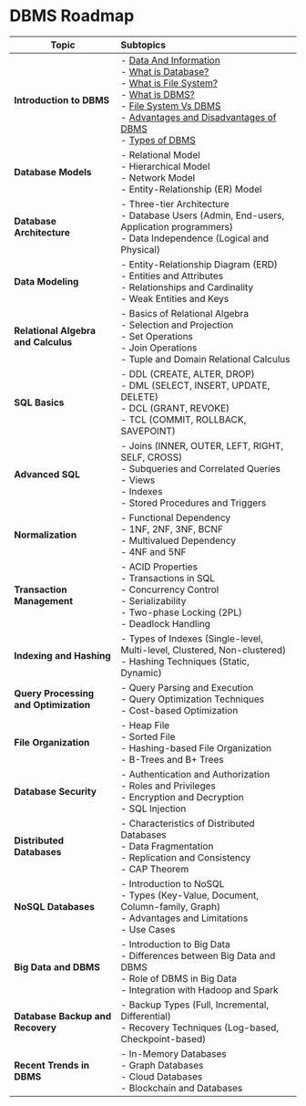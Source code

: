# DBMS Roadmap

| **Topic**                             | **Subtopics**                                                                                                                                                                                                                                                                                                                                                                                                                                  |
| ------------------------------------- | :--------------------------------------------------------------------------------------------------------------------------------------------------------------------------------------------------------------------------------------------------------------------------------------------------------------------------------------------------------------------------------------------------------------------------------------------- |
| **Introduction to DBMS**              | - [Data And Information](01.%20Introduction%20to%20DBMS/01.%20Data%20And%20Information.md) <br>- [What is Database?](01.%20Introduction%20to%20DBMS/02.%20Database.md) <br>- [What is File System?](01.%20Introduction%20to%20DBMS/03.%20File%20System.md) <br> - [What is DBMS?](01.%20Introduction%20to%20DBMS/04.%20What%20is%20DBMS.md) <br> - [File System Vs DBMS](01.%20Introduction%20to%20DBMS/05.%20FileSystem%20vs%20DBMS.md)  <br> - [Advantages and Disadvantages of DBMS](01.%20Introduction%20to%20DBMS/06.%20Advantages%20and%20Disadvantages.md) <br> - [Types of DBMS](01.%20Introduction%20to%20DBMS/07.%20Types%20of%20DBMS.md) |
| **Database Models**                   | - Relational Model <br> - Hierarchical Model <br> - Network Model <br> - Entity-Relationship (ER) Model                                                                                                                                                                                                                                                                                                                                        |
| **Database Architecture**             | - Three-tier Architecture <br> - Database Users (Admin, End-users, Application programmers) <br> - Data Independence (Logical and Physical)                                                                                                                                                                                                                                                                                                    |
| **Data Modeling**                     | - Entity-Relationship Diagram (ERD) <br> - Entities and Attributes <br> - Relationships and Cardinality <br> - Weak Entities and Keys                                                                                                                                                                                                                                                                                                          |
| **Relational Algebra and Calculus**   | - Basics of Relational Algebra <br> - Selection and Projection <br> - Set Operations <br> - Join Operations <br> - Tuple and Domain Relational Calculus                                                                                                                                                                                                                                                                                        |
| **SQL Basics**                        | - DDL (CREATE, ALTER, DROP) <br> - DML (SELECT, INSERT, UPDATE, DELETE) <br> - DCL (GRANT, REVOKE) <br> - TCL (COMMIT, ROLLBACK, SAVEPOINT)                                                                                                                                                                                                                                                                                                    |
| **Advanced SQL**                      | - Joins (INNER, OUTER, LEFT, RIGHT, SELF, CROSS) <br> - Subqueries and Correlated Queries <br> - Views <br> - Indexes <br> - Stored Procedures and Triggers                                                                                                                                                                                                                                                                                    |
| **Normalization**                     | - Functional Dependency <br> - 1NF, 2NF, 3NF, BCNF <br> - Multivalued Dependency <br> - 4NF and 5NF                                                                                                                                                                                                                                                                                                                                            |
| **Transaction Management**            | - ACID Properties <br> - Transactions in SQL <br> - Concurrency Control <br> - Serializability <br> - Two-phase Locking (2PL) <br> - Deadlock Handling                                                                                                                                                                                                                                                                                         |
| **Indexing and Hashing**              | - Types of Indexes (Single-level, Multi-level, Clustered, Non-clustered) <br> - Hashing Techniques (Static, Dynamic)                                                                                                                                                                                                                                                                                                                           |
| **Query Processing and Optimization** | - Query Parsing and Execution <br> - Query Optimization Techniques <br> - Cost-based Optimization                                                                                                                                                                                                                                                                                                                                              |
| **File Organization**                 | - Heap File <br> - Sorted File <br> - Hashing-based File Organization <br> - B-Trees and B+ Trees                                                                                                                                                                                                                                                                                                                                              |
| **Database Security**                 | - Authentication and Authorization <br> - Roles and Privileges <br> - Encryption and Decryption <br> - SQL Injection                                                                                                                                                                                                                                                                                                                           |
| **Distributed Databases**             | - Characteristics of Distributed Databases <br> - Data Fragmentation <br> - Replication and Consistency <br> - CAP Theorem                                                                                                                                                                                                                                                                                                                     |
| **NoSQL Databases**                   | - Introduction to NoSQL <br> - Types (Key-Value, Document, Column-family, Graph) <br> - Advantages and Limitations <br> - Use Cases                                                                                                                                                                                                                                                                                                            |
| **Big Data and DBMS**                 | - Introduction to Big Data <br> - Differences between Big Data and DBMS <br> - Role of DBMS in Big Data <br> - Integration with Hadoop and Spark                                                                                                                                                                                                                                                                                               |
| **Database Backup and Recovery**      | - Backup Types (Full, Incremental, Differential) <br> - Recovery Techniques (Log-based, Checkpoint-based)                                                                                                                                                                                                                                                                                                                                      |
| **Recent Trends in DBMS**             | - In-Memory Databases <br> - Graph Databases <br> - Cloud Databases <br> - Blockchain and Databases                                                                                                                                                                                                                                                                                                                                            |
